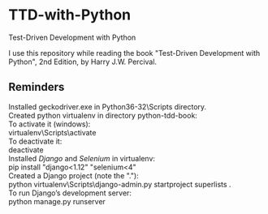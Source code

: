 # TTD-with-Python
Test-Driven Development with Python

I use this repository while reading the book "Test-Driven Development with Python", 2nd Edition, by Harry J.W. Percival.


## Reminders
Installed geckodriver.exe in Python36-32\Scripts directory.  
Created python virtualenv in directory python-tdd-book:  
    To activate it (windows):  
        virtualenv\Scripts\activate  
    To deactivate it:  
        deactivate  
Installed *Django* and *Selenium* in virtualenv:  
  pip install "django<1.12" "selenium<4"  
Created a Django project (note the "."):  
  python virtualenv\Scripts\django-admin.py startproject superlists .  
To run Django’s development server:  
  python manage.py runserver  

